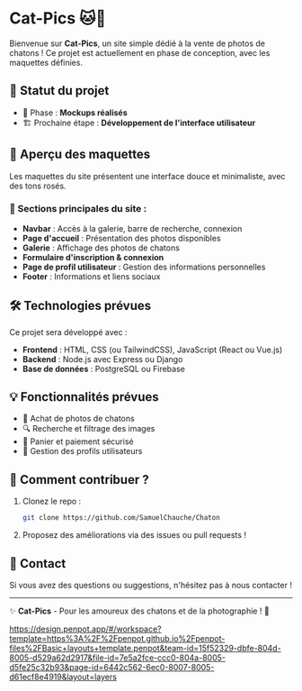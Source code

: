 # Cat-Pics 🐱📸

Bienvenue sur **Cat-Pics**, un site simple dédié à la vente de photos de chatons ! Ce projet est actuellement en phase de conception, avec les maquettes définies.

## 📌 Statut du projet
- 🚀 Phase : **Mockups réalisés**
- 🏗️ Prochaine étape : **Développement de l'interface utilisateur**

## 🎨 Aperçu des maquettes
Les maquettes du site présentent une interface douce et minimaliste, avec des tons rosés.

### 📌 Sections principales du site :
- **Navbar** : Accès à la galerie, barre de recherche, connexion
- **Page d'accueil** : Présentation des photos disponibles
- **Galerie** : Affichage des photos de chatons
- **Formulaire d'inscription & connexion**
- **Page de profil utilisateur** : Gestion des informations personnelles
- **Footer** : Informations et liens sociaux

## 🛠️ Technologies prévues
Ce projet sera développé avec :
- **Frontend** : HTML, CSS (ou TailwindCSS), JavaScript (React ou Vue.js)
- **Backend** : Node.js avec Express ou Django
- **Base de données** : PostgreSQL ou Firebase

## 💡 Fonctionnalités prévues
- 📸 Achat de photos de chatons
- 🔍 Recherche et filtrage des images
- 🛒 Panier et paiement sécurisé
- 👤 Gestion des profils utilisateurs

## 🚀 Comment contribuer ?
1. Clonez le repo :
   ```sh
   git clone https://github.com/SamuelChauche/Chaton
   ```
2. Proposez des améliorations via des issues ou pull requests !

## 📩 Contact
Si vous avez des questions ou suggestions, n'hésitez pas à nous contacter !

---

✨ **Cat-Pics** - Pour les amoureux des chatons et de la photographie ! 🐾

https://design.penpot.app/#/workspace?template=https%3A%2F%2Fpenpot.github.io%2Fpenpot-files%2FBasic+layouts+template.penpot&team-id=15f52329-dbfe-804d-8005-d529a62d2917&file-id=7e5a2fce-ccc0-804a-8005-d5fe25c32b93&page-id=6442c562-6ec0-8007-8005-d61ecf8e4919&layout=layers

